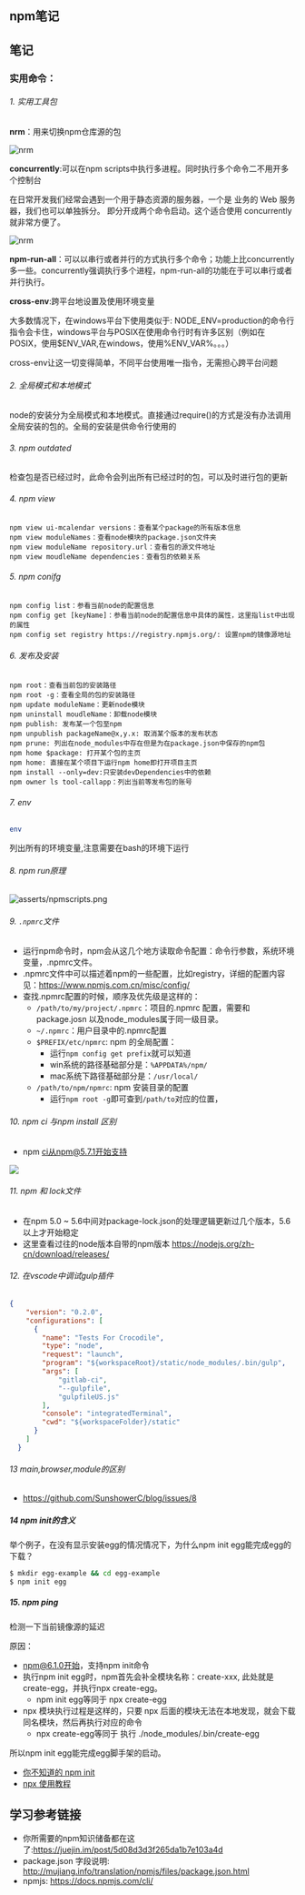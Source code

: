 ## npm笔记

## 笔记

###  实用命令：

###### 1. 实用工具包
**nrm**：用来切换npm仓库源的包

![nrm](asserts/nrm.png)


**concurrently**:可以在npm scripts中执行多进程。同时执行多个命令二不用开多个控制台

在日常开发我们经常会遇到一个用于静态资源的服务器，一个是 业务的 Web 服务器，我们也可以单独拆分。 即分开成两个命令启动。这个适合使用 concurrently 就非常方便了。

![nrm](asserts/concurrently.jpg)

**npm-run-all**：可以以串行或者并行的方式执行多个命令；功能上比concurrently多一些。concurrently强调执行多个进程，npm-run-all的功能在于可以串行或者并行执行。

**cross-env**:跨平台地设置及使用环境变量

大多数情况下，在windows平台下使用类似于: NODE_ENV=production的命令行指令会卡住，windows平台与POSIX在使用命令行时有许多区别（例如在POSIX，使用$ENV_VAR,在windows，使用%ENV_VAR%。。。）

cross-env让这一切变得简单，不同平台使用唯一指令，无需担心跨平台问题

###### 2. 全局模式和本地模式
node的安装分为全局模式和本地模式。直接通过require()的方式是没有办法调用全局安装的包的。全局的安装是供命令行使用的

###### 3. npm outdated
检查包是否已经过时，此命令会列出所有已经过时的包，可以及时进行包的更新

###### 4. npm view
```
npm view ui-mcalendar versions：查看某个package的所有版本信息
npm view moduleNames：查看node模块的package.json文件夹
npm view moduleName repository.url：查看包的源文件地址
npm view moudleName dependencies：查看包的依赖关系
```

###### 5. npm conifg
```
npm config list：参看当前node的配置信息
npm config get [keyName]：参看当前node的配置信息中具体的属性，这里指list中出现的属性
npm config set registry https://registry.npmjs.org/: 设置npm的镜像源地址
```

###### 6. 发布及安装
```
npm root：查看当前包的安装路径
npm root -g：查看全局的包的安装路径
npm update moduleName：更新node模块
npm uninstall moudleName：卸载node模块
npm publish: 发布某一个包至npm
npm unpublish packageName@x,y.x: 取消某个版本的发布状态
npm prune: 列出在node_modules中存在但是为在package.json中保存的npm包
npm home $package: 打开某个包的主页
npm home: 直接在某个项目下运行npm home即打开项目主页
npm install --only=dev:只安装devDependencies中的依赖
npm owner ls tool-callapp：列出当前等发布包的账号
```

###### 7. env
```sh
env
```
列出所有的环境变量,注意需要在bash的环境下运行

###### 8. npm run原理

![asserts/npmscripts.png](asserts/npmscripts.png)

###### 9. `.npmrc`文件
- 运行npm命令时，npm会从这几个地方读取命令配置：命令行参数，系统环境变量，.npmrc文件。
- .npmrc文件中可以描述着npm的一些配置，比如registry，详细的配置内容见：https://www.npmjs.com.cn/misc/config/
- 查找.npmrc配置的时候，顺序及优先级是这样的：
    + `/path/to/my/project/.npmrc`：项目的.npmrc 配置，需要和package.josn 以及node_modules属于同一级目录。
    + `~/.npmrc`：用户目录中的.npmrc配置
    + `$PREFIX/etc/npmrc`: npm 的全局配置：
        * 运行`npm config get prefix`就可以知道
        * win系统的路径基础部分是：`%APPDATA%/npm/`
        * mac系统下路径基础部分是：`/usr/local/`
    + `/path/to/npm/npmrc`: npm 安装目录的配置
        * 运行`npm root -g`即可查到`/path/to`对应的位置，

###### 10. npm ci 与npm install 区别

- npm ci从npm@5.7.1开始支持

![](./asserts/npmci.png)

###### 11. npm 和 lock文件

- 在npm 5.0 ~ 5.6中间对package-lock.json的处理逻辑更新过几个版本，5.6以上才开始稳定
- 这里查看过往的node版本自带的npm版本 <https://nodejs.org/zh-cn/download/releases/>

###### 12. 在vscode中调试gulp插件
```json
{
    "version": "0.2.0",
    "configurations": [
      {
        "name": "Tests For Crocodile",
        "type": "node",
        "request": "launch",
        "program": "${workspaceRoot}/static/node_modules/.bin/gulp",
        "args": [
            "gitlab-ci",
            "--gulpfile",
            "gulpfileUS.js"
        ],
        "console": "integratedTerminal",
        "cwd": "${workspaceFolder}/static"
      }
    ]
  }

```

###### 13 main,browser,module的区别

- https://github.com/SunshowerC/blog/issues/8


##### 14 npm init的含义

举个例子，在没有显示安装egg的情况情况下，为什么npm init egg能完成egg的下载？
```sh
$ mkdir egg-example && cd egg-example
$ npm init egg
```

##### 15. npm ping

检测一下当前镜像源的延迟


原因：

- npm@6.1.0开始，支持npm init命令
- 执行npm init egg时，npm首先会补全模块名称：create-xxx,  此处就是create-egg，并执行npx create-egg。
    - npm init egg等同于 npx create-egg
- npx 模块执行过程是这样的，只要 npx 后面的模块无法在本地发现，就会下载同名模块，然后再执行对应的命令
    - npx create-egg等同于 执行 ./node_modules/.bin/create-egg

所以npm init egg能完成egg脚手架的启动。

- [你不知道的 npm init](http://www.ruanyifeng.com/blog/2019/02/npx.html)
- [npx 使用教程
](http://www.ruanyifeng.com/blog/2019/02/npx.html)

## 学习参考链接

- 你所需要的npm知识储备都在这了:<https://juejin.im/post/5d08d3d3f265da1b7e103a4d>
- package.json 字段说明: <http://mujiang.info/translation/npmjs/files/package.json.html>
- npmjs: <https://docs.npmjs.com/cli/>
